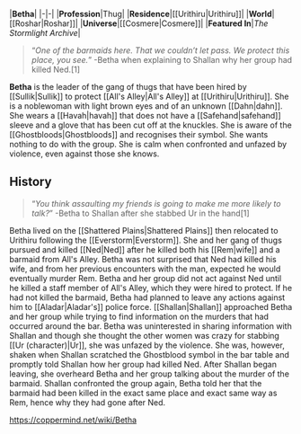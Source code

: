 |**Betha**|
|-|-|
|**Profession**|Thug|
|**Residence**|[[Urithiru\|Urithiru]]|
|**World**|[[Roshar\|Roshar]]|
|**Universe**|[[Cosmere\|Cosmere]]|
|**Featured In**|*The Stormlight Archive*|

>“*One of the barmaids here. That we couldn’t let pass. We protect this place, you see.*”
\-Betha when explaining to Shallan why her group had killed Ned.[1]


**Betha** is the leader of the gang of thugs that have been hired by [[Sullik\|Sullik]] to protect [[All's Alley\|All's Alley]] at [[Urithiru\|Urithiru]]. She is a noblewoman with light brown eyes and of an unknown [[Dahn\|dahn]].
She wears a [[Havah\|havah]] that does not have a [[Safehand\|safehand]] sleeve and a glove that has been cut off at the knuckles.
She is aware of the [[Ghostbloods\|Ghostbloods]] and recognises their symbol. She wants nothing to do with the group. She is calm when confronted and unfazed by violence, even against those she knows.

## History
>“*You think assaulting my friends is going to make me more likely to talk?*”
\-Betha to Shallan after she stabbed Ur in the hand[1]

Betha lived on the [[Shattered Plains\|Shattered Plains]] then relocated to Urithiru following the [[Everstorm\|Everstorm]]. She and her gang of thugs pursued and killed [[Ned\|Ned]] after he killed both his [[Rem\|wife]] and a barmaid from All's Alley. Betha was not surprised that Ned had killed his wife, and from her previous encounters with the man, expected he would eventually murder Rem. Betha and her group did not act against Ned until he killed a staff member of All's Alley, which they were hired to protect. If he had not killed the barmaid, Betha had planned to leave any actions against him to [[Aladar\|Aladar's]] police force.
[[Shallan\|Shallan]] approached Betha and her group while trying to find information on the murders that had occurred around the bar. Betha was uninterested in sharing information with Shallan and though she thought the other women was crazy for stabbing [[Ur (character)\|Ur]], she was unfazed by the violence. She was, however, shaken when Shallan scratched the Ghostblood symbol in the bar table and promptly told Shallan how her group had killed Ned. After Shallan began leaving, she overheard Betha and her group talking about the murder of the barmaid. Shallan confronted the group again, Betha told her that the barmaid had been killed in the exact same place and exact same way as Rem, hence why they had gone after Ned.



https://coppermind.net/wiki/Betha